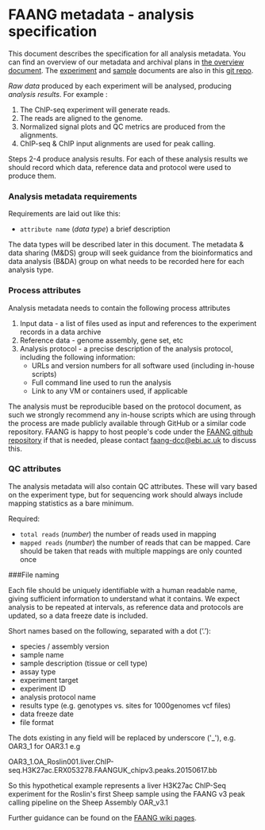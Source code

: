 # FAANG metadata - analysis specification

This document describes the specification for all analysis metadata. You can find an overview of our metadata and archival plans in [the overview document](faang_metadata_overview.md). The [experiment](faang_experiment_metadata.md) and [sample](faang_sample_metadata.md) documents are also in this [git repo](https://github.com/FAANG/faang-metadata).

*Raw data* produced by each experiment will be analysed, producing *analysis results*. For example :

1. The ChIP-seq experiment will generate reads.
2. The reads are aligned to the genome.
3. Normalized signal plots and QC metrics are produced from the alignments. 
4. ChIP-seq  & ChIP input alignments are used for peak calling. 

Steps 2-4 produce analysis results. For each of these analysis results we should record which data, reference data and protocol were used to produce them. 

### Analysis metadata requirements

Requirements are laid out like this:  

 * `attribute name` (*data type*) a brief description

The data types will be described later in this document. The metadata & data sharing (M&DS) group will seek guidance from the bioinformatics and data analysis (B&DA) group on what needs to be recorded here for each analysis type.

### Process attributes

Analysis metadata needs to contain the following process attributes

 1. Input data - a list of files used as input and references to the experiment records in a data archive
 2. Reference data - genome assembly, gene set, etc
 3. Analysis protocol - a precise description of the analysis protocol, including the following information:
    * URLs and version numbers for all software used (including in-house scripts)
    * Full command line used to run the analysis
    * Link to any VM or containers used, if applicable

The analysis must be reproducible based on the protocol document, as such we strongly recommend any in-house scripts which are using through the process are made publicly available through GitHub or a similar code repository. FAANG is happy to host people's code under the [FAANG github repository](https://github.com/FAANG) if that is needed, please contact faang-dcc@ebi.ac.uk to discuss this. 

### QC attributes

The analysis metadata will also contain QC attributes. These will vary based on the experiment type, but for sequencing work should always include mapping statistics as a bare minimum.


Required:

 * `total reads` (*number*) the number of reads used in mapping
 * `mapped reads` (*number*) the number of  reads that can be mapped. Care should be taken that reads with multiple mappings are only counted once


###File naming

Each file should be uniquely identifiable with a human readable name, giving sufficient information to understand what it contains. We expect analysis to be repeated at intervals, as reference data and protocols are updated, so a data freeze date is included.

Short names based on the following, separated with a dot (‘.’):

 * species / assembly version
 * sample name
 * sample description (tissue or cell type)
 * assay type
 * experiment target
 * experiment ID
 * analysis protocol name
 * results type (e.g. genotypes vs. sites for 1000genomes vcf files)
 * data freeze date
 * file format

The dots existing in any field will be replaced by underscore ('_'), e.g. OAR3_1 for OAR3.1
e.g

OAR3_1.OA_Roslin001.liver.ChIP-seq.H3K27ac.ERX053278.FAANGUK_chipv3.peaks.20150617.bb

So this hypothetical example represents a liver H3K27ac ChIP-Seq experiment for the Roslin's first Sheep sample using the FAANG v3 peak calling pipeline on the Sheep Assembly OAR_v3.1

Further guidance can be found on the [FAANG wiki pages](https://www.ebi.ac.uk/seqdb/confluence/display/FAANG/FAANG+Archive+Submission+guidelines).
